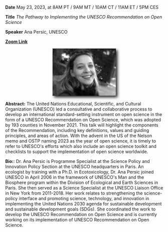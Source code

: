 
**Date** May 23, 2023, at 8AM PT / 9AM MT / 10AM CT / 11AM ET / 5PM CES 

**Title** *The Pathway to Implementing the UNESCO Recommendation on Open Science*

**Speaker** Ana Persic, UNESCO

<a target="_blank" href='https://ucsd.zoom.us/webinar/register/WN_tS-8RpA5TvWND6Vmp-qdKw'>**Zoom Link**</a>

<p align=center>
<img src="assets/images/persic.jpeg" width="40%" style="filter: drop-shadow(5px 5px 5px #222);"/>
</p> 

**Abstract:** The United Nations Educational, Scientific, and Cultural Organization (UNESCO) led a consultative and collaborative process to develop an international standard-setting instrument on open science in the form of a UNESCO Recommendation on Open Science, which was adopted by 193 counties in November 2021. This talk will highlight the components of the Recommendation, including key definitions, values and guiding principles, and areas of action. With the advent in the US of the Nelson memo and OSTP naming 2023 as the year of open science, it is timely to refer to UNESCO's efforts which also include an open science toolkit and checklists to support the implementation of open science worldwide. 


**Bio:**: Dr. Ana Persic is Programme Specialist at the Science Policy and Innovation Policy Section at the UNESCO headquarters in Paris. An ecologist by training with a Ph.D. in Ecotoxicology, Dr. Ana Persic joined UNESCO in April 2006 in the framework of UNESCO's Man and the Biosphere program within the Division of Ecological and Earth Sciences in Paris. She then served as a Science Specialist at the UNESCO Liaison Office in New York from 2011-2018. Her work relates to strengthening the science-policy interface and promoting science, technology, and innovation in implementing the United Nations 2030 agenda for sustainable development and sustainable development goals (SDGs). She coordinated the work to develop the UNESCO Recommendation on Open Science and is currently working on its implementation of UNESCO Recommendation on Open Science.




